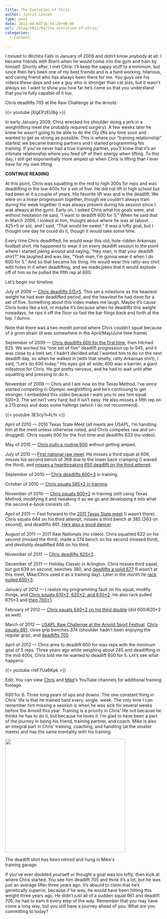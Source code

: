 ```yaml
---
title: The Evolution of Chris
author: Justin Lascek
type: post
date: 2012-04-03T16:54:20+00:00
url: /blog/2012/04/the-evolution-of-chris/
categories:
  - Content

---
```

I moved to Wichita Falls in January of 2009 and didn&#8217;t know anybody at all. I became friends with Brent when he would come into the gym and train by himself. Shortly after, I met Chris. I&#8217;ll keep the sappy stuff to a minimum, but since then he&#8217;s been one of my best friends and is a hard working, hilarious, and caring friend who has always been there for me. You guys see his videos these days and see a guy who is stronger than cat piss, but it wasn&#8217;t always so. I want to show you how far he&#8217;s come so that you understand that you&#8217;re fully capable of it too.
  

  
Chris deadlifts 705 at the Raw Challenge at the Arnold:
  
{{< youtube jXlgEPzEU8g >}}
  

  
In early January 2009, Chris wrecked his shoulder doing a jerk in a weightlifting meet (he probably required surgery). A few weeks later he knew he wasn&#8217;t going to be able to do the Oly lifts any time soon and wanted to get as strong as possible. This is where our &#8220;training relationship&#8221; started; we became training partners and I started programming his training. If you&#8217;ve never had a true training partner, you&#8217;ll know that it&#8217;s an intimate relationship where you feed off of their energy when lifting. To this day, I still get exponentially more amped up when Chris is lifting than I ever have for my own lifting.
  
**CONTINUE READING <!--more-->**


  

  
At this point, Chris was squatting in the mid to high 300s for reps and was deadlifting in the low 400s for a set of five. He did not lift in high school but had been at it a couple of years. His favorite lift was and is the deadlift. We were on a linear progression together, though we couldn&#8217;t always train during the week together (I was always present during his session since I was always at the gym). Early on, I asked Chris what his goals were, and without hesitation he said, &#8220;I want to deadlift 600 for 5.&#8221; When he said that in March 2009, I looked at him, thought about where he was at (about 425&#215;5 or so), and I said, &#8220;That would be sweet.&#8221; It was a lofty goal, but I thought one day he could do it, though it would take some time.
  

  
Every time Chris deadlifted, he would wear this old, hole-ridden Arkansas football shirt. He happened to wear it on every deadlift session to the point where I started joking around and saying, &#8220;Hey man, is that your deadlift shirt?&#8221; He laughed and was like, &#8220;Yeah man, I&#8217;m gonna wear it when I do 600 for 5.&#8221; And so that became his thing. He would wear this ratty-ass shirt with holes in it when deadlifting, and we made jokes that it would explode off of him as he pulled the fifth rep at 600.
  

  
Let&#8217;s begin our timeline.
  

  
July of 2009 &#8212; <a href="http://youtu.be/_whTgZnwXW0" target="_blank">Chris deadlifts 515&#215;5</a>. This set a milestone as the heaviest weight he had ever deadlifted period, and the heaviest he had done for a set of five. Something about this video makes me laugh. Maybe it&#8217;s cause Chris looks like a kid, or maybe it&#8217;s because when he deadlifts this weight nowadays, he rips it off the floor so fast the bar flings back and forth at the top. I dunno.
  
Note that there was a two month period where Chris couldn&#8217;t squat because of a groin strain (it was somewhere in the April/May/June time frame)
  

  
September of 2009 &#8212; <a href="http://youtu.be/g9lj-DI7IEE" target="_blank">Chris deadlifts 600 for the first time</a>, then hitched 625. We worked his &#8220;one set of five&#8221; deadlift progression up to 545, and it was close to a limit set. I hadn&#8217;t decided what I wanted him to do on the next deadlift day, so when he walked in (with that smelly, ratty Arkansas shirt), I said, &#8220;Let&#8217;s do 600 today.&#8221; His eyes got all wide; 600 was a barrier, a giant milestone for Chris. He got pretty nervous, and he had to wait until after squatting and pressing to do it.
  

  
November of 2009 &#8212; Chris and I are now on the Texas Method. I&#8217;ve since started competing in Olympic weightlifting and he&#8217;s continuing to get stronger. I embedded this video because I want you to see him squat 500&#215;3. The set isn&#8217;t very hard, but it isn&#8217;t easy. He also misses a fifth rep on a 215 press and does some haltings (which I do not recommend).
  
{{< youtube 3E3cy1v4Lfs >}}
  

  
April of 2010 &#8212; 2010 Texas State Meet (all meets are USAPL, I&#8217;m handling him at the meet unless otherwise noted, and Chris competes raw and un-drugged). Chris squats 600 for the first time and deadlifts 633 (no video).
  

  
May of 2010 &#8212; <a href="http://youtu.be/FPT6tNVrhZk" target="_blank">Chris pulls a routine 600</a> without getting amped.
  

  
July of 2010 &#8212; <a href="http://youtu.be/KKyt5SFKA6s" target="_blank">First national raw meet</a>. He misses a third squat at 606, misses his second bench of 368 due to the lower back cramping (I waved the third), and <a href="http://youtu.be/KKyt5SFKA6s?t=2m57s" target="_blank">misses a heartbreaking 650 deadlift on the third attempt</a>.
  

  
September of 2010 &#8212; <a href="http://youtu.be/aVIz4yX-EnU" target="_blank">Chris deadlifts 600&#215;3</a> in training.
  

  
October of 2010 &#8212; <a href="http://youtu.be/A6xs-XnrxVY" target="_blank">Chris squats 585&#215;2 in training</a>.
  

  
November of 2010 &#8212; <a href="http://youtu.be/-pZB8b9mfvo" target="_blank">Chris squats 600&#215;2</a> in training (still using Texas Method, modifying it and tweaking it as we go and developing it into what the second e-book consists of).
  

  
April of 2011 &#8212; Fast forward to the <a href="http://youtu.be/7GHDyhk2rOQ" target="_blank">2011 Texas State meet</a> (I wasn&#8217;t there). Chris squats 644 on his third attempt, misses a third bench at 385 (363 on second), and deadlifts 661. <a href="http://youtu.be/7GHDyhk2rOQ?t=2m19s" target="_blank">He&#8217;s also a good dancer</a>.
  

  
August of 2011 &#8212; 2011 Raw Nationals (no video). Chris squatted 622 on his second (missed the third), made a 374 bench on his second (missed third), and devilishly deadlifted 666 on his third.
  

  
November of 2011 &#8212; <a href="http://youtu.be/rDoMsDj2duk" target="_blank">Chris deadlifts 625&#215;3</a>.
  

  
December of 2011 &#8212; Holiday Classic in Arlington. Chris misses third squat, but got 639 on second, benches 380, and <a href="http://youtu.be/aygYX2MA4yM?t=57s" target="_blank">deadlifts a solid 677</a> (I wasn&#8217;t at this meet, Mike/Chris used it as a training day). Later in the month he <a href="http://youtu.be/vBrrKQTEKis?t=33s" target="_blank">rack pulled 650&#215;3</a>.
  

  
January of 2012 &#8212; I realize my programming fault on his squat, modify things, and <a href="http://youtu.be/CnWhlww29kI" target="_blank">Chris squats 610&#215;2, 620&#215;2, and 630&#215;2</a>. He also rack pulled 675&#215;3 and <a href="http://youtu.be/evHE2N2Qh5M" target="_blank">then 700&#215;1</a>.
  

  
February of 2012 &#8212; <a href="http://youtu.be/uRHA50pJcz8" target="_blank">Chris squats 640&#215;2 on his third double</a> (did 600/620&#215;2 as well).
  

  
March of 2012 &#8212; <a href="http://youtu.be/P4RAPRC4BKM" target="_blank">USAPL Raw Challenge at the Arnold Sport Festival</a>. <a href="http://youtu.be/P4RAPRC4BKM" target="_blank">Chris squats 661</a>, close grip benches 374 (shoulder hadn&#8217;t been enjoying the regular grip), and <a href="http://youtu.be/jXlgEPzEU8g" target="_blank">deadlifts 705</a>.
  

  
April of 2012 &#8212; Chris aims to deadlift 600 for max reps with the minimum goal of 5 reps. Three years ago while weighing about 245 and deadlifting in the mid 400s, Chris told me he wanted to deadlift 600 for 5. Let&#8217;s see what happens:
  
{{< youtube rrkF7Ua6Kpk >}}
  

  
Edit: You can view <a href="http://www.youtube.com/user/criley3434/videos" target="_blank">Chris</a> and <a href="http://www.youtube.com/user/ghoststoglory/videos" target="_blank">Mike</a>&#8216;s YouTube channels for additional training footage.
  

  
600 for 6. Three long years of ups and downs. The one constant thing in Chris&#8217; life is that he trained hard every. single. week. The only time I can remember him missing a session is when he was sick for several weeks before the Arnold this year. Training is a priority in Chris&#8217; life not because he thinks he has to do it, but because he loves it. I&#8217;m glad to have been a part of the journey in being his friend, training partner, and coach. Mike is also an integral part in Chris&#8217; training, coaching, and handling (at the smaller meets) and has the same mentality with his training. 

<div id="attachment_6670" style="width: 396px" class="wp-caption aligncenter">
  <a href="/2012/04/ResizedImage951333415314550.jpg"><img aria-describedby="caption-attachment-6670" data-attachment-id="6670" data-permalink="/blog/2012/04/the-evolution-of-chris/resizedimage951333415314550/" data-orig-file="/2012/04/ResizedImage951333415314550.jpg" data-orig-size="386,366" data-comments-opened="1" data-image-meta="{&quot;aperture&quot;:&quot;0&quot;,&quot;credit&quot;:&quot;&quot;,&quot;camera&quot;:&quot;&quot;,&quot;caption&quot;:&quot;&quot;,&quot;created_timestamp&quot;:&quot;0&quot;,&quot;copyright&quot;:&quot;&quot;,&quot;focal_length&quot;:&quot;0&quot;,&quot;iso&quot;:&quot;0&quot;,&quot;shutter_speed&quot;:&quot;0&quot;,&quot;title&quot;:&quot;&quot;}" data-image-title="ResizedImage951333415314550" data-image-description="" data-medium-file="/2012/04/ResizedImage951333415314550-200x189.jpg" data-large-file="/2012/04/ResizedImage951333415314550.jpg" src="/2012/04/ResizedImage951333415314550.jpg" alt="" title="ResizedImage951333415314550" width="386" height="366" class="size-full wp-image-6670" srcset="/2012/04/ResizedImage951333415314550.jpg 386w, /2012/04/ResizedImage951333415314550-150x142.jpg 150w, /2012/04/ResizedImage951333415314550-200x189.jpg 200w" sizes="(max-width: 386px) 100vw, 386px" /></a>
  
  <p id="caption-attachment-6670" class="wp-caption-text">
    The deadlift shirt has been retired and hung in Mike's training garage.
  </p>
</div>

If you&#8217;ve ever doubted yourself or thought a goal was too lofty, then look at where Chris started. You see him deadlift 705 and think it&#8217;s a lot, but he was just an average lifter three years ago. It&#8217;s absurd to claim that he&#8217;s genetically superior, because if he was, he would have been hitting this weight three years ago. He didn&#8217;t just all of a sudden squat 661 and deadlift 705, he had to earn it every step of the way. Remember that you may have come a long way, but you still have a journey ahead of you. What are you committing to today?
